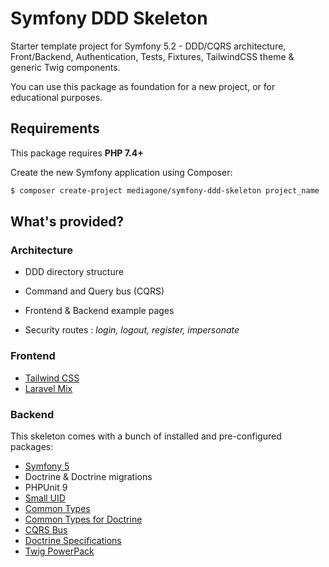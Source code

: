 # Symfony DDD Skeleton

Starter template project for Symfony 5.2 - DDD/CQRS architecture, Front/Backend, Authentication, Tests, Fixtures, TailwindCSS theme & generic Twig components.

You can use this package as foundation for a new project, or for educational purposes.



## Requirements
This package requires **PHP 7.4+**

Create the new Symfony application using Composer:
```sh
$ composer create-project mediagone/symfony-ddd-skeleton project_name
```

## What's provided?

### Architecture
- DDD directory structure
- Command and Query bus (CQRS)

- Frontend & Backend example pages
- Security routes : _login, logout, register, impersonate_

### Frontend
- [Tailwind CSS](https://tailwindcss.com/)
- [Laravel Mix](https://github.com/JeffreyWay/laravel-mix)

### Backend
This skeleton comes with a bunch of installed and pre-configured packages:

- [Symfony 5](https://symfony.com/)
- Doctrine & Doctrine migrations
- PHPUnit 9
- [Small UID](https://github.com/Mediagone/small-uid)
- [Common Types](https://github.com/Mediagone/common-types)
- [Common Types for Doctrine](https://github.com/Mediagone/common-types-doctrine)
- [CQRS Bus](https://github.com/Mediagone/cqrs-bus)
- [Doctrine Specifications](https://github.com/Mediagone/doctrine-specifications)
- [Twig PowerPack](https://github.com/Mediagone/twig-powerpack)





